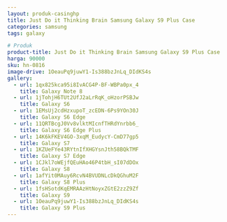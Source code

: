 ```yaml
---
layout: produk-casinghp
title: Just Do it Thinking Brain Samsung Galaxy S9 Plus Case
categories: samsung
tags: galaxy

# Produk
product-title: Just Do it Thinking Brain Samsung Galaxy S9 Plus Case
harga: 90000
sku: hn-0816
image-drive: 1OeauPq9juwY1-Is388bzJnLq_DIdKS4s
gallery:
  - url: 1qx825kca95i8IvACG4P-BF-WBPa0px_4
    title: Galaxy Note 8
  - url: 1jTohjH6TUt2UfJ2aLrRqK_oHzorPSBJw
    title: Galaxy S6
  - url: 1EMsUj2cdHzxupoT_zcEDN-6Ps9YOn30J
    title: Galaxy S6 Edge
  - url: 11QRTBcgJ0Vv8vlktMIcnfTHRdYnrbb6_
    title: Galaxy S6 Edge Plus
  - url: 14K6kFKEV4GO-3xqM_EudycY-CmD77gp5
    title: Galaxy S7
  - url: 1KZUeFYe43RYtnIfXHGYsnJth58BQkTMF
    title: Galaxy S7 Edge
  - url: 1CJkl7oWEjfQEuHAo46P4tbH_sI07dDOx
    title: Galaxy S8
  - url: 1afYit0MAuy6RcvN4BVUDNLcDkQGhuM2F
    title: Galaxy S8 Plus
  - url: 1fsHSotdKqEMRAAzHtNoyxZGtE2zzZ9Zf
    title: Galaxy S9
  - url: 1OeauPq9juwY1-Is388bzJnLq_DIdKS4s
    title: Galaxy S9 Plus
---
```

